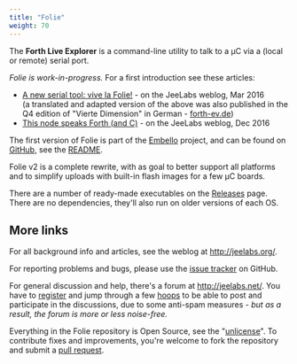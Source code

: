 ```yaml
---
title: "Folie"
weight: 70
---
```


The **Forth Live Explorer** is a command-line utility to talk to a µC
via a (local or remote) serial port.
<!--more-->

_Folie is work-in-progress._ For a first introduction see these articles:

* [A new serial tool: vive la Folie!](http://jeelabs.org/article/1613b/) - on
  the JeeLabs weblog, Mar 2016  
  (a translated and adapted version of the above was also published in the Q4
  edition of "Vierte Dimension" in German - [forth-ev.de](http://forth-ev.de))
* [This node speaks Forth (and C)](http://jeelabs.org/article/1651c/) - on the
  JeeLabs weblog, Dec 2016

The first version of Folie is part of the [Embello](http://embello.jeelabs.org)
project, and can be found on
[GitHub](https://github.com/jeelabs/embello/tree/master/tools/folie), see the
[README](https://github.com/jeelabs/embello/blob/master/tools/folie/README.md).

Folie v2 is a complete rewrite, with as goal to better support all platforms and
to simplify uploads with built-in flash images for a few µC boards.

There are a number of ready-made executables on the
[Releases](https://github.com/jeelabs/folie/releases) page. There are no
dependencies, they'll also run on older versions of each OS.

## More links

For all background info and articles, see the weblog at <http://jeelabs.org/>.

For reporting problems and bugs, please use the [issue
tracker](https://github.com/jeelabs/folie/issues) on GitHub.

For general discussion and help, there's a forum at <http://jeelabs.net/>.  You
have to [register](http://jeelabs.net/account/register) and jump through a few
[hoops](http://jeelabs.net/boards/11/topics/5690) to be able to post and
participate in the discussions, due to some anti-spam measures - _but as a
result, the forum is more or less noise-free._

Everything in the Folie repository is Open Source, see the
"[unlicense](https://github.com/jeelabs/folie/blob/master/UNLICENSE)".  To
contribute fixes and improvements, you're welcome to fork the repository and
submit a [pull request](https://help.github.com/articles/about-pull-requests/).
